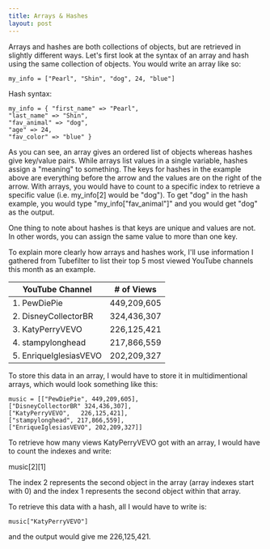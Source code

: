 ```yaml
---
title: Arrays & Hashes
layout: post
---
```


Arrays and hashes are both collections of objects, but are retrieved in slightly different ways. Let's first look at the syntax of an array and hash using the same collection of objects. You would write an array like so:

	my_info = ["Pearl", "Shin", "dog", 24, "blue"]

Hash syntax:

	my_info = { "first_name" => "Pearl",
	"last_name" => "Shin",
	"fav_animal" => "dog",
	"age" => 24,
	"fav_color" => "blue" }

As you can see, an array gives an ordered list of objects whereas hashes give key/value pairs. While arrays list values in a single variable, hashes assign a "meaning" to something. The keys for hashes in the example above are everything before the arrow and the values are on the right of the arrow. With arrays, you would have to count to a specific index to retrieve a specific value (i.e. my_info[2] would be "dog"). To get "dog" in the hash example, you would type "my_info["fav_animal"]" and you would get "dog" as the output.

One thing to note about hashes is that keys are unique and values are not. In other words, you can assign the same value to more than one key.

To explain more clearly how arrays and hashes work, I'll use information I gathered from Tubefilter to list their top 5 most viewed YouTube channels this month as an example.

| YouTube Channel|# of Views |
| --------|---------|
| 1. PewDiePie  | 449,209,605   | 
| 2. DisneyCollectorBR | 324,436,307 | 
| 3. KatyPerryVEVO  | 226,125,421 | 
| 4. stampylonghead  | 217,866,559 | 
| 5. EnriqueIglesiasVEVO  | 202,209,327 | 
To store this data in an array, I would have to store it in multidimentional arrays, which would look something like this:


	music = [["PewDiePie", 449,209,605], 
	["DisneyCollectorBR" 324,436,307], 
	["KatyPerryVEVO", 	226,125,421], 
	["stampylonghead", 217,866,559],
	["EnriqueIglesiasVEVO", 202,209,327]]

To retrieve how many views KatyPerryVEVO got with an array, I would have to count the indexes and write:

music[2][1]

The index 2 represents the second object in the array (array indexes start with 0) and the index 1 represents the second object within that array.

To retrieve this data with a hash, all I would have to write is:

	music["KatyPerryVEVO"]

and the output would give me 226,125,421.